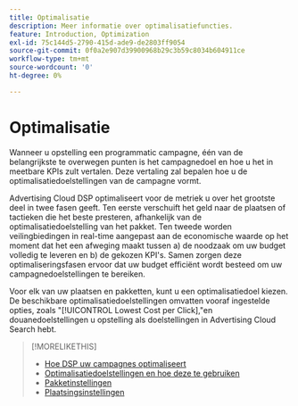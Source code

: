 ```yaml
---
title: Optimalisatie
description: Meer informatie over optimalisatiefuncties.
feature: Introduction, Optimization
exl-id: 75c144d5-2790-415d-ade9-de2803ff9054
source-git-commit: 0f0a2e907d39900968b29c3b59c8034b604911ce
workflow-type: tm+mt
source-wordcount: '0'
ht-degree: 0%

---
```


# Optimalisatie

Wanneer u opstelling een programmatic campagne, één van de belangrijkste te overwegen punten is het campagnedoel en hoe u het in meetbare KPIs zult vertalen. Deze vertaling zal bepalen hoe u de optimalisatiedoelstellingen van de campagne vormt.

Advertising Cloud DSP optimaliseert voor de metriek u over het grootste deel in twee fasen geeft. Ten eerste verschuift het geld naar de plaatsen of tactieken die het beste presteren, afhankelijk van de optimalisatiedoelstelling van het pakket. Ten tweede worden veilingbiedingen in real-time aangepast aan de economische waarde op het moment dat het een afweging maakt tussen a) de noodzaak om uw budget volledig te leveren en b) de gekozen KPI&#39;s. Samen zorgen deze optimaliseringsfasen ervoor dat uw budget efficiënt wordt besteed om uw campagnedoelstellingen te bereiken.

Voor elk van uw plaatsen en pakketten, kunt u een optimalisatiedoel kiezen. De beschikbare optimalisatiedoelstellingen omvatten vooraf ingestelde opties, zoals &quot;[!UICONTROL Lowest Cost per Click],&quot;en douanedoelstellingen u opstelling als doelstellingen in Advertising Cloud Search hebt.

>[!MORELIKETHIS]
>
> * [Hoe DSP uw campagnes optimaliseert](/help/dsp/optimization/optimization-how-dsp-optimizes-campaigns.md)
>* [Optimalisatiedoelstellingen en hoe deze te gebruiken](/help/dsp/optimization/optimization-goals.md)
>* [Pakketinstellingen](/help/dsp/campaign-management/packages/package-settings.md)
>* [Plaatsingsinstellingen](/help/dsp/campaign-management/placements/placement-settings.md)

